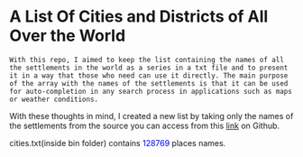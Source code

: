 # A List Of Cities and Districts of All Over the World

    With this repo, I aimed to keep the list containing the names of all the settlements in the world as a series in a txt file and to present it in a way that those who need can use it directly. The main purpose of the array with the names of the settlements is that it can be used for auto-completion in any search process in applications such as maps or weather conditions. 

With these thoughts in mind, I created a new list by taking only the names of the settlements from the source you can access from this [link](https://github.com/lutangar/cities.json) on Github.

cities.txt(inside bin folder) contains <span style ="color:blue;">128769</span> places names.


